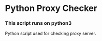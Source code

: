 # Python Proxy Checker

### This script runs on python3
Python script used for checking proxy server.
